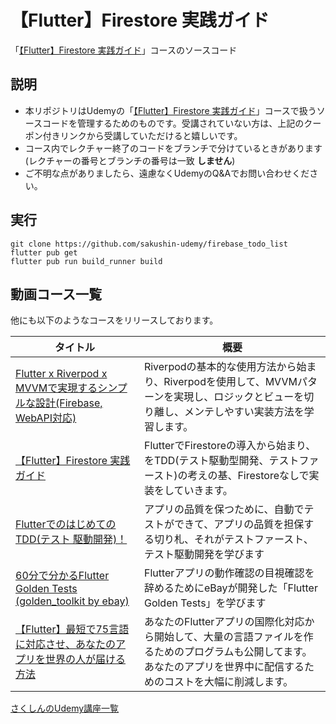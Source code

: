 # 【Flutter】Firestore 実践ガイド
「[【Flutter】Firestore 実践ガイド](https://flutter.salon/firestore)」コースのソースコード

## 説明
- 本リポジトリはUdemyの「[【Flutter】Firestore 実践ガイド](https://flutter.salon/firestore)」コースで扱うソースコードを管理するためのものです。受講されていない方は、上記のクーポン付きリンクから受講していただけると嬉しいです。
- コース内でレクチャー終了のコードをブランチで分けているときがあります(レクチャーの番号とブランチの番号は一致 **しません**)
- ご不明な点がありましたら、遠慮なくUdemyのQ&Aでお問い合わせください。

## 実行
```
git clone https://github.com/sakushin-udemy/firebase_todo_list
flutter pub get
flutter pub run build_runner build
```


## 動画コース一覧
他にも以下のようなコースをリリースしております。

| タイトル |  概要 | 
| ---- | ---- |  
|[Flutter x Riverpod x MVVMで実現するシンプルな設計(Firebase, WebAPI対応)](https://flutter.salon/riverpod)|Riverpodの基本的な使用方法から始まり、Riverpodを使用して、MVVMパターンを実現し、ロジックとビューを切り離し、メンテしやすい実装方法を学習します。  |
|[【Flutter】Firestore 実践ガイド](https://flutter.salon/firestore)|FlutterでFirestoreの導入から始まり、をTDD(テスト駆動型開発、テストファースト)の考えの基、Firestoreなしで実装をしていきます。 |
|[FlutterでのはじめてのTDD(テスト 駆動開発)！](https://flutter.salon/tdd)|アプリの品質を保つために、自動でテストができて、アプリの品質を担保する切り札、それがテストファースト、テスト駆動開発を学びます |
|[60分で分かるFlutter Golden Tests (golden_toolkit by ebay)](https://flutter.salon/gt)| Flutterアプリの動作確認の目視確認を辞めるためにeBayが開発した「Flutter Golden Tests」を学びます  |
|[【Flutter】最短で75言語に対応させ、あなたのアプリを世界の人が届ける方法](https://flutter.salon/l10n)|あなたのFlutterアプリの国際化対応から開始して、大量の言語ファイルを作るためのプログラムも公開してます。あなたのアプリを世界中に配信するためのコストを大幅に削減します。 |
[さくしんのUdemy講座一覧](https://www.udemy.com/user/sakura-21/)